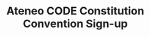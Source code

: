 ---
title: Ateneo CODE Constitution Convention Sign-up
redirect_to: https://docs.google.com/spreadsheets/d/1Qv5Jkak1U1k-BWb82y3pkju8PB7p7T_jIouZgckqItc/edit?usp=sharing
redirect_from: 
  - /ConCon24SignUp
  - /concon24signup
---